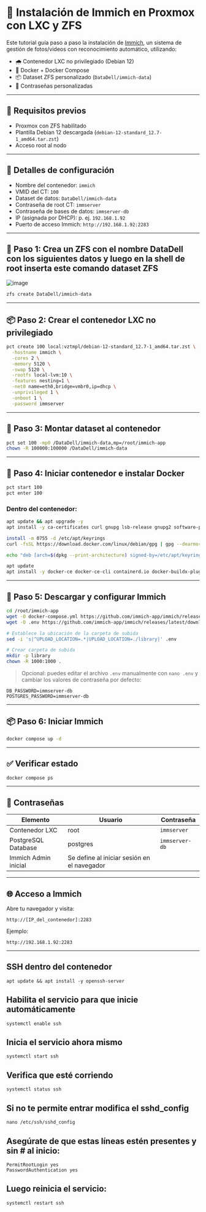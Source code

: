 # 🚀 Instalación de Immich en Proxmox con LXC y ZFS

Este tutorial guía paso a paso la instalación de [Immich](https://github.com/immich-app/immich), un sistema de gestión de fotos/videos con reconocimiento automático, utilizando:

- 🌧️ Contenedor LXC no privilegiado (Debian 12)
- 🧠 Docker + Docker Compose
- 📦 Dataset ZFS personalizado (`DataDell/immich-data`)
- 🔐 Contraseñas personalizadas

---

## 🔧 Requisitos previos

- Proxmox con ZFS habilitado
- Plantilla Debian 12 descargada (`debian-12-standard_12.7-1_amd64.tar.zst`)
- Acceso root al nodo

---

## 📝 Detalles de configuración

- Nombre del contenedor: `immich`
- VMID del CT: `100`
- Dataset de datos: `DataDell/immich-data`
- Contraseña de root CT: `immserver`
- Contraseña de bases de datos: `immserver-db`
- IP (asignada por DHCP): p. ej. `192.168.1.92`
- Puerto de acceso Immich: `http://192.168.1.92:2283`

---

## 🧱 Paso 1: Crea un ZFS con el nombre DataDell con los siguientes datos y luego en la shell de root inserta este comando dataset ZFS

![image](https://github.com/user-attachments/assets/942aa373-c897-4f80-9956-2441e9910cc8)

```bash
zfs create DataDell/immich-data
```

---

## 📦 Paso 2: Crear el contenedor LXC no privilegiado

```bash
pct create 100 local:vztmpl/debian-12-standard_12.7-1_amd64.tar.zst \
  -hostname immich \
  -cores 2 \
  -memory 5120 \
  -swap 5120 \
  -rootfs local-lvm:10 \
  -features nesting=1 \
  -net0 name=eth0,bridge=vmbr0,ip=dhcp \
  -unprivileged 1 \
  -onboot 1 \
  -password immserver
```

---

## 🔗 Paso 3: Montar dataset al contenedor

```bash
pct set 100 -mp0 /DataDell/immich-data,mp=/root/immich-app
chown -R 100000:100000 /DataDell/immich-data
```

---

## 🚀 Paso 4: Iniciar contenedor e instalar Docker

```bash
pct start 100
pct enter 100
```

### Dentro del contenedor:

```bash
apt update && apt upgrade -y
apt install -y ca-certificates curl gnupg lsb-release gnupg2 software-properties-common

install -m 0755 -d /etc/apt/keyrings
curl -fsSL https://download.docker.com/linux/debian/gpg | gpg --dearmor -o /etc/apt/keyrings/docker.gpg

echo "deb [arch=$(dpkg --print-architecture) signed-by=/etc/apt/keyrings/docker.gpg] https://download.docker.com/linux/debian $(lsb_release -cs) stable" | tee /etc/apt/sources.list.d/docker.list > /dev/null

apt update
apt install -y docker-ce docker-ce-cli containerd.io docker-buildx-plugin docker-compose-plugin
```

---

## 📅 Paso 5: Descargar y configurar Immich

```bash
cd /root/immich-app
wget -O docker-compose.yml https://github.com/immich-app/immich/releases/latest/download/docker-compose.yml
wget -O .env https://github.com/immich-app/immich/releases/latest/download/example.env

# Establece la ubicación de la carpeta de subida
sed -i 's|^UPLOAD_LOCATION=.*|UPLOAD_LOCATION=./library|' .env

# Crear carpeta de subida
mkdir -p library
chown -R 1000:1000 .
```

> Opcional: puedes editar el archivo `.env` manualmente con `nano .env` y cambiar los valores de contraseña por defecto:

```
DB_PASSWORD=immserver-db
POSTGRES_PASSWORD=immserver-db
```

---

## 📦 Paso 6: Iniciar Immich

```bash
docker compose up -d
```

---

## ✅ Verificar estado

```bash
docker compose ps
```

---

## 🔐 Contraseñas

| Elemento             | Usuario      | Contraseña        |
|----------------------|--------------|-------------------|
| Contenedor LXC       | root         | `immserver`       |
| PostgreSQL Database  | postgres     | `immserver-db`    |
| Immich Admin inicial | Se define al iniciar sesión en el navegador |

---

## 🌐 Acceso a Immich

Abre tu navegador y visita:

```
http://[IP_del_contenedor]:2283
```

Ejemplo:

```
http://192.168.1.92:2283
```

---

## SSH dentro del contenedor
```
apt update && apt install -y openssh-server
```

## Habilita el servicio para que inicie automáticamente
```
systemctl enable ssh
```

## Inicia el servicio ahora mismo
```
systemctl start ssh
```

## Verifica que esté corriendo
```
systemctl status ssh

```

## Si no te permite entrar modifica el sshd_config
```
nano /etc/ssh/sshd_config
```

## Asegúrate de que estas líneas estén presentes y sin # al inicio:

```
PermitRootLogin yes
PasswordAuthentication yes
```
## Luego reinicia el servicio:
```
systemctl restart ssh
```
